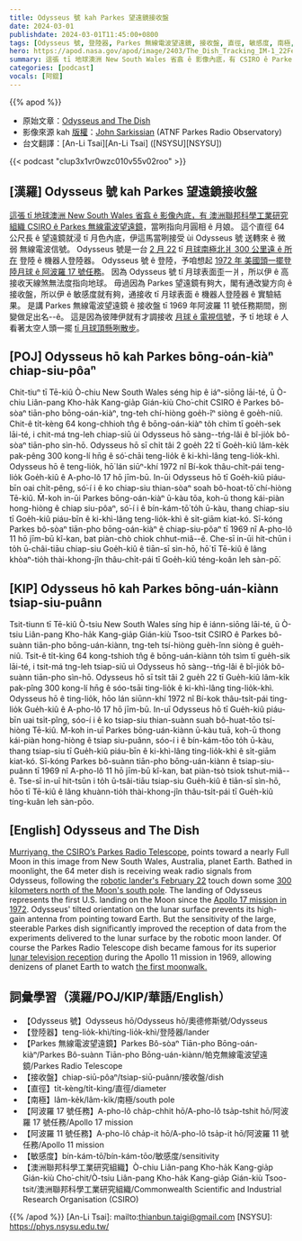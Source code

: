 ```yaml
---
title: Odysseus 號 kah Parkes 望遠鏡接收盤
date: 2024-03-01
publishdate: 2024-03-01T11:45:00+0800
tags: [Odysseus 號, 登陸器, Parkes 無線電波望遠鏡, 接收盤, 直徑, 敏感度, 南極, 阿波羅 17 號任務, 阿波羅 11 號任務, 澳洲聯邦科學工業研究組織, CSIRO]
hero: https://apod.nasa.gov/apod/image/2403/The_Dish_Tracking_IM-1_22February2024_04s.jpg
summary: 這張 tī 地球澳洲 New South Wales 省翕 ê 影像內底，有 CSIRO ê Parkes 無線電波望遠鏡，當咧指向月圓相 ê 月娘。
categories: [podcast]
vocals: [阿錕]
---
```


{{% apod %}}

- 原始文章：[Odysseus and The Dish](https://apod.nasa.gov/apod/ap240301.html)
- 影像來源 kah [版權][copyright]：[John Sarkissian](https://www.parkes.atnf.csiro.au/people/sar049/) (ATNF Parkes Radio Observatory)
- 台文翻譯：[An-Li Tsai][An-Li Tsai] ([NSYSU][NSYSU])

{{< podcast "clup3x1vr0wzc010v55v02roo" >}}

## [漢羅] Odysseus 號 kah Parkes 望遠鏡接收盤
[這張 tī 地球澳洲 New South Wales 省翕 ê 影像內底，有 澳洲聯邦科學工業研究組織 CSIRO ê Parkes 無線電波望遠鏡][Murriyang, the CSIRO’s Parkes Radio Telescope]，當咧指向月圓相 ê 月娘。
這个直徑 64 公尺長 ê 望遠鏡就浸 tī 月色內底，伊這馬當咧接受 ùi Odysseus 號 送轉來 ê 微弱 無線電波信號。
Odysseus 號是一台 [2 月 22][robotic lander's February 22] tī [月球南極北爿 300 公里遠 ê 所在][300 kilometers north of the Moon's south pole] 登陸 ê 機器人登陸器。
Odysseus 號 ê 登陸，予咱想起 [1972 年 美國頭一擺登陸月球 ê 阿波羅 17 號任務][Apollo 17 mission in 1972]。
因為 Odysseus 號 tī 月球表面歪一爿，所以伊 ê 高接收天線煞無法度指向地球。
毋過因為 Parkes 望遠鏡有夠大，閣有通改變方向 ê 接收盤，所以伊 ê 敏感度就有夠，通接收 tī 月球表面 ê 機器人登陸器 ê 實驗結果。
是講 Parkes 無線電波望遠鏡 ê 接收盤 tī 1969 年阿波羅 11 號任務期間，捌變做足出名--ê。
這是因為彼陣伊就有才調接收 [月球 ê 電視信號][lunar television reception]，予 tī 地球 ê 人看著太空人頭一擺 [tī 月球頂懸咧散步][the first moonwalk.]。

## [POJ] Odysseus hō kah Parkes bōng-oán-kiàⁿ chiap-siu-pôaⁿ
Chit-tiuⁿ tī Tē-kiû Ò-chiu New South Wales séng hip ê iáⁿ-siōng lāi-té, ū Ò-chiu Liân-pang Kho-ha̍k Kang-gia̍p Gián-kiù Cho͘-chit CSIRO ê Parkes bô-sòaⁿ tiān-pho bōng-oán-kiàⁿ, tng-teh chí-hiòng goe̍h-îⁿ siòng ê goe̍h-niû.
Chit-ê ti̍t-kèng 64 kong-chhioh tn̂g ê bōng-oán-kiàⁿ to̍h chìm tī goe̍h-sek lāi-té, i chit-má tng-leh chiap-siū ùi Odysseus hō sàng--tńg-lâi ê bî-jio̍k bô-sòaⁿ tiān-pho sìn-hō.
Odysseus hō sī chi̍t tâi 2 goe̍h 22 tī Goe̍h-kiû lâm-ke̍k pak-pêng 300 kong-lí hn̄g ê só͘-chāi teng-lio̍k ê ki-khì-lâng teng-lio̍k-khì.
Odysseus hō ê teng-lio̍k, hō͘ lán siūⁿ-khí 1972 nî Bí-kok thâu-chi̍t-pái teng-lio̍k Goe̍h-kiû ê A-pho-lô 17 hō jīm-bū.
In-ūi Odysseus hō tī Goe̍h-kiû piáu-bīn oai chi̍t-pêng, só͘-í i ê ko chiap-siu thian-sòaⁿ soah bô-hoat-tō͘ chí-hiòng Tē-kiû.
M̄-koh in-ūi Parkes bōng-oán-kiàⁿ ū-kàu tōa, koh-ū thong kái-piàn hong-hiòng ê chiap siu-pôaⁿ, só͘-í i ê bín-kám-tō͘ to̍h ū-kàu, thang chiap-siu tī Goe̍h-kiû piáu-bīn ê ki-khì-lâng teng-lio̍k-khì ê si̍t-giām kiat-kó.
Sī-kóng Parkes bô-sòaⁿ tiān-pho bōng-oán-kiàⁿ ê chiap-siu-pôaⁿ tī 1969 nî A-pho-lô 11 hō jīm-bū kî-kan, bat piàn-chò chiok chhut-miâ--ê.
Che-sī in-ūi hit-chūn i to̍h ū-châi-tiāu chiap-siu Goe̍h-kiû ê tiān-sī sìn-hō, hō͘ tī Tē-kiû ê lâng khòaⁿ-tio̍h thài-khong-jîn thâu-chi̍t-pái tī Goe̍h-kiû téng-koân leh sàn-pō͘.

## [KIP] Odysseus hō kah Parkes bōng-uán-kiànn tsiap-siu-puânn
Tsit-tiunn tī Tē-kiû Ò-tsiu New South Wales síng hip ê iánn-siōng lāi-té, ū Ò-tsiu Liân-pang Kho-ha̍k Kang-gia̍p Gián-kiù Tsoo-tsit CSIRO ê Parkes bô-suànn tiān-pho bōng-uán-kiànn, tng-teh tsí-hiòng gue̍h-înn siòng ê gue̍h-niû.
Tsit-ê ti̍t-kìng 64 kong-tshioh tn̂g ê bōng-uán-kiànn to̍h tsìm tī gue̍h-sik lāi-té, i tsit-má tng-leh tsiap-siū uì Odysseus hō sàng--tńg-lâi ê bî-jio̍k bô-suànn tiān-pho sìn-hō.
Odysseus hō sī tsi̍t tâi 2 gue̍h 22 tī Gue̍h-kiû lâm-ki̍k pak-pîng 300 kong-lí hn̄g ê sóo-tsāi ting-lio̍k ê ki-khì-lâng ting-lio̍k-khì.
Odysseus hō ê ting-lio̍k, hōo lán siūnn-khí 1972 nî Bí-kok thâu-tsi̍t-pái ting-lio̍k Gue̍h-kiû ê A-pho-lô 17 hō jīm-bū.
In-uī Odysseus hō tī Gue̍h-kiû piáu-bīn uai tsi̍t-pîng, sóo-í i ê ko tsiap-siu thian-suànn suah bô-huat-tōo tsí-hiòng Tē-kiû.
M̄-koh in-uī Parkes bōng-uán-kiànn ū-kàu tuā, koh-ū thong kái-piàn hong-hiòng ê tsiap siu-puânn, sóo-í i ê bín-kám-tōo to̍h ū-kàu, thang tsiap-siu tī Gue̍h-kiû piáu-bīn ê ki-khì-lâng ting-lio̍k-khì ê si̍t-giām kiat-kó.
Sī-kóng Parkes bô-suànn tiān-pho bōng-uán-kiànn ê tsiap-siu-puânn tī 1969 nî A-pho-lô 11 hō jīm-bū kî-kan, bat piàn-tsò tsiok tshut-miâ--ê.
Tse-sī in-uī hit-tsūn i to̍h ū-tsâi-tiāu tsiap-siu Gue̍h-kiû ê tiān-sī sìn-hō, hōo tī Tē-kiû ê lâng khuànn-tio̍h thài-khong-jîn thâu-tsi̍t-pái tī Gue̍h-kiû tíng-kuân leh sàn-pōo.

## [English] Odysseus and The Dish
[Murriyang, the CSIRO’s Parkes Radio Telescope][Murriyang, the CSIRO’s Parkes Radio Telescope], points toward a nearly Full Moon in this image from New South Wales, Australia, planet Earth.
Bathed in moonlight, the 64 meter dish is receiving weak radio signals from Odysseus, following the [robotic lander's February 22][robotic lander's February 22] touch down some [300 kilometers north of the Moon's south pole][300 kilometers north of the Moon's south pole].
The landing of Odysseus represents the first U.S.
landing on the Moon since the [Apollo 17 mission in 1972][Apollo 17 mission in 1972].
Odysseus' tilted orientation on the lunar surface prevents its high-gain antenna from pointing toward Earth.
But the sensitivity of the large, steerable Parkes dish significantly improved the reception of data from the experiments delivered to the lunar surface by the robotic moon lander.
Of course the Parkes Radio Telescope dish became famous for its superior [lunar television reception][lunar television reception] during the Apollo 11 mission in 1969, allowing denizens of planet Earth to watch [the first moonwalk.][the first moonwalk.]

## 詞彙學習（漢羅/POJ/KIP/華語/English）
- 【Odysseus 號】Odysseus hō/Odysseus hō/奧德修斯號/Odysseus
- 【登陸器】teng-lio̍k-khì/ting-lio̍k-khì/登陸器/lander
- 【Parkes 無線電波望遠鏡】Parkes Bô-sòaⁿ Tiān-pho Bōng-oán-kiàⁿ/Parkes Bô-suànn Tiān-pho Bōng-uán-kiànn/帕克無線電波望遠鏡/Parkes Radio Telescope
- 【接收盤】chiap-siū-pôaⁿ/tsiap-siū-puânn/接收盤/dish
- 【直徑】ti̍t-kèng/ti̍t-kìng/直徑/diameter
- 【南極】lâm-ke̍k/lâm-ki̍k/南極/south pole
- 【阿波羅 17 號任務】A-pho-lô cha̍p-chhit hō/A-pho-lô tsa̍p-tshit hō/阿波羅 17 號任務/Apollo 17 mission
- 【阿波羅 11 號任務】A-pho-lô cha̍p-it hō/A-pho-lô tsa̍p-it hō/阿波羅 11 號任務/Apollo 11 mission
- 【敏感度】bín-kám-tō͘/bín-kám-tōo/敏感度/sensitivity
- 【澳洲聯邦科學工業研究組織】Ò-chiu Liân-pang Kho-ha̍k Kang-gia̍p Gián-kiù Cho͘-chit/Ò-tsiu Liân-pang Kho-ha̍k Kang-gia̍p Gián-kiù Tsoo-tsit/澳洲聯邦科學工業研究組織/Commonwealth Scientific and Industrial Research Organisation (CSIRO)

{{% /apod %}}
[An-Li Tsai]: mailto:thianbun.taigi@gmail.com
[NSYSU]: https://phys.nsysu.edu.tw/

[copyright]: https://apod.nasa.gov/apod/fap/lib/about_apod.html#srapply
[License]: https://creativecommons.org/licenses/by/3.0/

[Murriyang, the CSIRO’s Parkes Radio Telescope]:https://www.parkes.atnf.csiro.au/
[robotic lander's February 22]:https://blogs.nasa.gov/artemis/2024/02/28/nasa-intuitive-machines-share-images-from-the-moon-provide-science-updates/
[300 kilometers north of the Moon's south pole]:https://www.nasa.gov/missions/lro/nasas-lro-images-intuitive-machines-odysseus-lander/
[Apollo 17 mission in 1972]:https://apod.nasa.gov/apod/ap240117.html
[lunar television reception]:https://www.csiro.au/en/about/facilities-collections/atnf/parkes-radio-telescope-murriyang/apollo-11-moon-landing
[the first moonwalk.]:https://www.youtube.com/watch?v=S9HdPi9Ikhk
